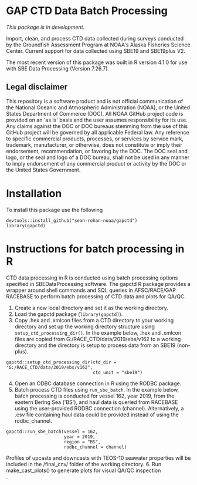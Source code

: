 # GAP CTD Data Batch Processing

*This package is in development.*

Import, clean, and process CTD data collected during surveys conducted by the Groundfish Assessment Program at NOAA's Alaska Fisheries Science Center. Current support for data collected using SBE19 and SBE19plus V2.

The most recent version of this package was built in R version 4.1.0 for use with SBE Data Processing (Version 7.26.7).

## Legal disclaimer

This repository is a software product and is not official communication of the National Oceanic and Atmospheric Administration (NOAA), or the United States Department of Commerce (DOC). All NOAA GitHub project code is provided on an 'as is' basis and the user assumes responsibility for its use. Any claims against the DOC or DOC bureaus stemming from the use of this GitHub project will be governed by all applicable Federal law. Any reference to specific commercial products, processes, or services by service mark, trademark, manufacturer, or otherwise, does not constitute or imply their endorsement, recommendation, or favoring by the DOC. The DOC seal and logo, or the seal and logo of a DOC bureau, shall not be used in any manner to imply endorsement of any commercial product or activity by the DOC or the United States Government.

# Installation 

To install this package use the following

```
devtools::install_github("sean-rohan-noaa/gapctd")
library(gapctd)
```
                                 
# Instructions for batch processing in R

CTD data processing in R is conducted using batch processing options specified in SBEDataProcessing software. The gapctd R package provides a wrapper around shell commands and SQL queries in AFSC/RACE/GAP RACEBASE to perform batch processing of CTD data and plots for QA/QC.

1. Create a new local directory and set it as the working directory.
2. Load the gapctd package (```library(gapctd)```).
3. Copy .hex and .xmlcon files from a CTD directory to your working directory and set up the working directory structure using ```setup_ctd_processing_dir()```. In the example below, .hex and .xmlcon files are copied from G:/RACE_CTD/data/2019/ebs/v162 to a working directory and the directory is setup to process data from an SBE19 (non-plus).

```
gapctd::setup_ctd_processing_dir(ctd_dir = "G:/RACE_CTD/data/2019/ebs/v162",
                                 ctd_unit = "sbe19")
```

4. Open an ODBC database connection in R using the RODBC package.
5. Batch process CTD files using ```run_sbe_batch```. In the example below, batch processing is conducted for vessel 162, year 2019, from the eastern Bering Sea ('BS'), and haul data is queried from RACEBASE using the user-provided RODBC connection (channel). Alternatively, a .csv file containing haul data could be provided instead of using the rodbc_channel. 

```
gapctd::run_sbe_batch(vessel = 162,
                      year = 2019,
                      region = "BS",
                      rodbc_channel = channel)
```

Profiles of upcasts and downcasts with TEOS-10 seawater properties will be included in the /final_cnv/ folder of the working directory. 
6. Run make_cast_plots() to generate plots for visual QA/QC inspection<br/>.
